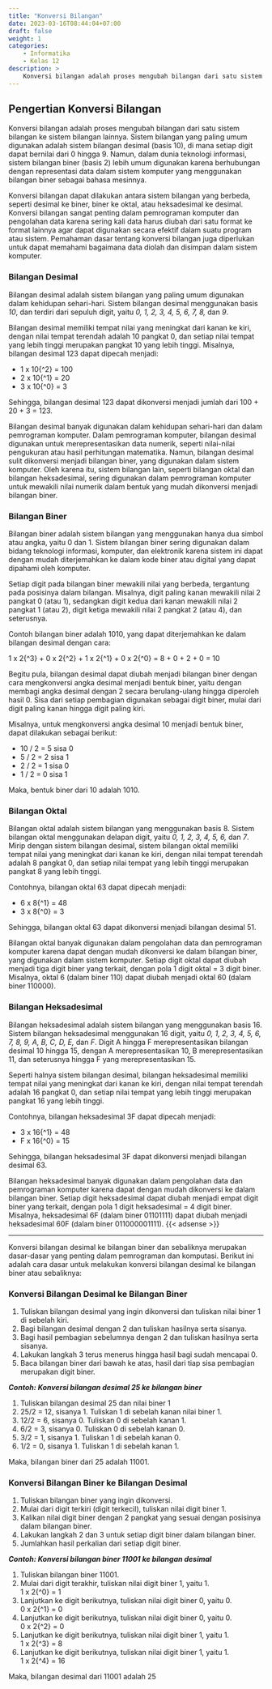 ```yaml
---
title: "Konversi Bilangan"
date: 2023-03-16T08:44:04+07:00
draft: false
weight: 1
categories:
    - Informatika
    - Kelas 12
description: >
    Konversi bilangan adalah proses mengubah bilangan dari satu sistem bilangan ke sistem bilangan lainnya.
---
```


## Pengertian Konversi Bilangan

Konversi bilangan adalah proses mengubah bilangan dari satu sistem bilangan ke sistem bilangan lainnya. Sistem bilangan yang paling umum digunakan adalah sistem bilangan desimal (basis 10), di mana setiap digit dapat bernilai dari 0 hingga 9. Namun, dalam dunia teknologi informasi, sistem bilangan biner (basis 2) lebih umum digunakan karena berhubungan dengan representasi data dalam sistem komputer yang menggunakan bilangan biner sebagai bahasa mesinnya.

Konversi bilangan dapat dilakukan antara sistem bilangan yang berbeda, seperti desimal ke biner, biner ke oktal, atau heksadesimal ke desimal. Konversi bilangan sangat penting dalam pemrograman komputer dan pengolahan data karena sering kali data harus diubah dari satu format ke format lainnya agar dapat digunakan secara efektif dalam suatu program atau sistem. Pemahaman dasar tentang konversi bilangan juga diperlukan untuk dapat memahami bagaimana data diolah dan disimpan dalam sistem komputer.

### Bilangan Desimal

Bilangan desimal adalah sistem bilangan yang paling umum digunakan dalam kehidupan sehari-hari. Sistem bilangan desimal menggunakan basis *10*, dan terdiri dari sepuluh digit, yaitu *0, 1, 2, 3, 4, 5, 6, 7, 8,* dan *9*.

Bilangan desimal memiliki tempat nilai yang meningkat dari kanan ke kiri, dengan nilai tempat terendah adalah 10 pangkat 0, dan setiap nilai tempat yang lebih tinggi merupakan pangkat 10 yang lebih tinggi. Misalnya, bilangan desimal 123 dapat dipecah menjadi:

- 1 x 10{^2} = 100
- 2 x 10{^1} = 20
- 3 x 10{^0} = 3

Sehingga, bilangan desimal 123 dapat dikonversi menjadi jumlah dari 100 + 20 + 3 = 123.

Bilangan desimal banyak digunakan dalam kehidupan sehari-hari dan dalam pemrograman komputer. Dalam pemrograman komputer, bilangan desimal digunakan untuk merepresentasikan data numerik, seperti nilai-nilai pengukuran atau hasil perhitungan matematika. Namun, bilangan desimal sulit dikonversi menjadi bilangan biner, yang digunakan dalam sistem komputer. Oleh karena itu, sistem bilangan lain, seperti bilangan oktal dan bilangan heksadesimal, sering digunakan dalam pemrograman komputer untuk mewakili nilai numerik dalam bentuk yang mudah dikonversi menjadi bilangan biner.

### Bilangan Biner

Bilangan biner adalah sistem bilangan yang menggunakan hanya dua simbol atau angka, yaitu 0 dan 1. Sistem bilangan biner sering digunakan dalam bidang teknologi informasi, komputer, dan elektronik karena sistem ini dapat dengan mudah diterjemahkan ke dalam kode biner atau digital yang dapat dipahami oleh komputer.

Setiap digit pada bilangan biner mewakili nilai yang berbeda, tergantung pada posisinya dalam bilangan. Misalnya, digit paling kanan mewakili nilai 2 pangkat 0 (atau 1), sedangkan digit kedua dari kanan mewakili nilai 2 pangkat 1 (atau 2), digit ketiga mewakili nilai 2 pangkat 2 (atau 4), dan seterusnya.

Contoh bilangan biner adalah 1010, yang dapat diterjemahkan ke dalam bilangan desimal dengan cara:

1 x 2{^3} + 0 x 2{^2} + 1 x 2{^1} + 0 x 2{^0} = 8 + 0 + 2 + 0 = 10

Begitu pula, bilangan desimal dapat diubah menjadi bilangan biner dengan cara mengkonversi angka desimal menjadi bentuk biner, yaitu dengan membagi angka desimal dengan 2 secara berulang-ulang hingga diperoleh hasil 0. Sisa dari setiap pembagian digunakan sebagai digit biner, mulai dari digit paling kanan hingga digit paling kiri.

Misalnya, untuk mengkonversi angka desimal 10 menjadi bentuk biner, dapat dilakukan sebagai berikut:

- 10 / 2 = 5 sisa 0
- 5 / 2 = 2 sisa 1
- 2 / 2 = 1 sisa 0
- 1 / 2 = 0 sisa 1

Maka, bentuk biner dari 10 adalah 1010.

### Bilangan Oktal

Bilangan oktal adalah sistem bilangan yang menggunakan basis 8. Sistem bilangan oktal menggunakan delapan digit, yaitu *0, 1, 2, 3, 4, 5, 6,* dan *7*. Mirip dengan sistem bilangan desimal, sistem bilangan oktal memiliki tempat nilai yang meningkat dari kanan ke kiri, dengan nilai tempat terendah adalah 8 pangkat 0, dan setiap nilai tempat yang lebih tinggi merupakan pangkat 8 yang lebih tinggi.

Contohnya, bilangan oktal 63 dapat dipecah menjadi:

- 6 x 8{^1} = 48
- 3 x 8{^0} = 3

Sehingga, bilangan oktal 63 dapat dikonversi menjadi bilangan desimal 51.

Bilangan oktal banyak digunakan dalam pengolahan data dan pemrograman komputer karena dapat dengan mudah dikonversi ke dalam bilangan biner, yang digunakan dalam sistem komputer. Setiap digit oktal dapat diubah menjadi tiga digit biner yang terkait, dengan pola 1 digit oktal = 3 digit biner. Misalnya, oktal 6 (dalam biner 110) dapat diubah menjadi oktal 60 (dalam biner 110000).

### Bilangan Heksadesimal

Bilangan heksadesimal adalah sistem bilangan yang menggunakan basis 16. Sistem bilangan heksadesimal menggunakan 16 digit, yaitu *0, 1, 2, 3, 4, 5, 6, 7, 8, 9, A, B, C, D, E,* dan *F*. Digit A hingga F merepresentasikan bilangan desimal 10 hingga 15, dengan A merepresentasikan 10, B merepresentasikan 11, dan seterusnya hingga F yang merepresentasikan 15.

Seperti halnya sistem bilangan desimal, bilangan heksadesimal memiliki tempat nilai yang meningkat dari kanan ke kiri, dengan nilai tempat terendah adalah 16 pangkat 0, dan setiap nilai tempat yang lebih tinggi merupakan pangkat 16 yang lebih tinggi.

Contohnya, bilangan heksadesimal 3F dapat dipecah menjadi:

- 3 x 16{^1} = 48
- F x 16{^0} = 15

Sehingga, bilangan heksadesimal 3F dapat dikonversi menjadi bilangan desimal 63.

Bilangan heksadesimal banyak digunakan dalam pengolahan data dan pemrograman komputer karena dapat dengan mudah dikonversi ke dalam bilangan biner. Setiap digit heksadesimal dapat diubah menjadi empat digit biner yang terkait, dengan pola 1 digit heksadesimal = 4 digit biner. Misalnya, heksadesimal 6F (dalam biner 01101111) dapat diubah menjadi heksadesimal 60F (dalam biner 011000001111).
{{< adsense >}}

---

Konversi bilangan desimal ke bilangan biner dan sebaliknya merupakan dasar-dasar yang penting dalam pemrograman dan komputasi. Berikut ini adalah cara dasar untuk melakukan konversi bilangan desimal ke bilangan biner atau sebaliknya:

### Konversi Bilangan Desimal ke Bilangan Biner

1. Tuliskan bilangan desimal yang ingin dikonversi dan tuliskan nilai biner 1 di sebelah kiri.
2. Bagi bilangan desimal dengan 2 dan tuliskan hasilnya serta sisanya.
3. Bagi hasil pembagian sebelumnya dengan 2 dan tuliskan hasilnya serta sisanya.
4. Lakukan langkah 3 terus menerus hingga hasil bagi sudah mencapai 0.
5. Baca bilangan biner dari bawah ke atas, hasil dari tiap sisa pembagian merupakan digit biner.

***Contoh: Konversi bilangan desimal 25 ke bilangan biner***

1. Tuliskan bilangan desimal 25 dan nilai biner 1
2. 25/2 = 12, sisanya 1. Tuliskan 1 di sebelah kanan nilai biner 1.
3. 12/2 = 6, sisanya 0. Tuliskan 0 di sebelah kanan 1.
4. 6/2 = 3, sisanya 0. Tuliskan 0 di sebelah kanan 0.
5. 3/2 = 1, sisanya 1. Tuliskan 1 di sebelah kanan 0.
6. 1/2 = 0, sisanya 1. Tuliskan 1 di sebelah kanan 1.

Maka, bilangan biner dari 25 adalah 11001.

### Konversi Bilangan Biner ke Bilangan Desimal

1. Tuliskan bilangan biner yang ingin dikonversi.
2. Mulai dari digit terkiri (digit terkecil), tuliskan nilai digit biner 1.
3. Kalikan nilai digit biner dengan 2 pangkat yang sesuai dengan posisinya dalam bilangan biner.
4. Lakukan langkah 2 dan 3 untuk setiap digit biner dalam bilangan biner.
5. Jumlahkan hasil perkalian dari setiap digit biner.

***Contoh: Konversi bilangan biner 11001 ke bilangan desimal***

1. Tuliskan bilangan biner 11001.
2. Mulai dari digit terakhir, tuliskan nilai digit biner 1, yaitu 1.\
1 x 2{^0} = 1
3. Lanjutkan ke digit berikutnya, tuliskan nilai digit biner 0, yaitu 0.\
0 x 2{^1} = 0
4. Lanjutkan ke digit berikutnya, tuliskan nilai digit biner 0, yaitu 0.\
0 x 2{^2} = 0
5. Lanjutkan ke digit berikutnya, tuliskan nilai digit biner 1, yaitu 1.\
1 x 2{^3} = 8
6. Lanjutkan ke digit berikutnya, tuliskan nilai digit biner 1, yaitu 1.\
1 x 2{^4} = 16

Maka, bilangan desimal dari 11001 adalah 25
